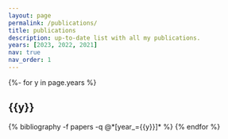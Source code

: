```yaml
---
layout: page
permalink: /publications/
title: publications
description: up-to-date list with all my publications.
years: [2023, 2022, 2021]
nav: true
nav_order: 1
---
```

<!-- _pages/publications.md -->
<div class="publications">

{%- for y in page.years %}
  <h2 class="year">{{y}}</h2>
  {% bibliography -f papers -q @*[year_={{y}}]* %}
{% endfor %}

</div>
